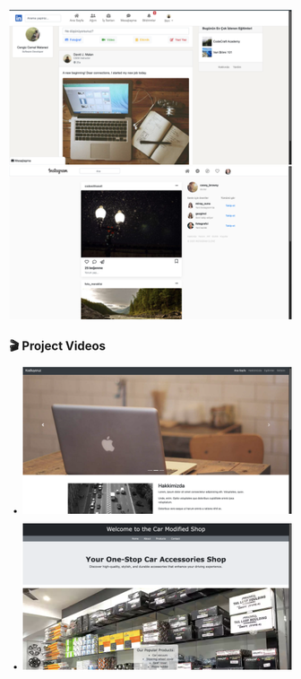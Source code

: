 ![linkedin_site](Assets/Linkedln_site.png)
![Instagram_site](Assets/Instagram_site.png)

## 🎬 Project Videos

- [![Watch the Kodluyoruz Site Demo](Assets/Kodluyoruz_site_thumb.png)](https://github.com/iamsevval/Patika-frontend/blob/main/Assets/Kodluyoruz_site.mp4?raw=true)

- [![Watch Products Store Demo](Assets/Products_store_site_thumb.png)](https://github.com/iamsevval/Patika-frontend/blob/main/Assets/Products_store_site.mp4?raw=true)
